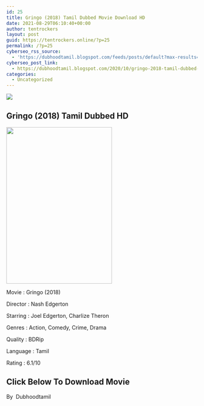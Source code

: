 ```yaml
---
id: 25
title: Gringo (2018) Tamil Dubbed Movie Download HD
date: 2021-08-29T06:10:40+00:00
author: tentrockers
layout: post
guid: https://tentrockers.online/?p=25
permalink: /?p=25
cyberseo_rss_source:
  - 'https://dubhoodtamil.blogspot.com/feeds/posts/default?max-results=150&start-index=1'
cyberseo_post_link:
  - https://dubhoodtamil.blogspot.com/2020/10/gringo-2018-tamil-dubbed-movie-download.html
categories:
  - Uncategorized
---
```

<div class="media_block">
  <img src="https://1.bp.blogspot.com/-NSgBM1qqrbs/X5ER6O0YwaI/AAAAAAAACz0/5iwQJaLu6DMOQB3cxoMl5bu1S9O8x6S5QCNcBGAsYHQ/s72-w278-h412-c/MV5BMjAyMTk2MTQ3Ml5BMl5BanBnXkFtZTgwNDQ2ODE0NDM%2540._V1_.jpg" class="media_thumbnail" />
</div>

## Gringo (2018) Tamil Dubbed HD

<div class="separator">
  <a href="https://1.bp.blogspot.com/-NSgBM1qqrbs/X5ER6O0YwaI/AAAAAAAACz0/5iwQJaLu6DMOQB3cxoMl5bu1S9O8x6S5QCNcBGAsYHQ/s2048/MV5BMjAyMTk2MTQ3Ml5BMl5BanBnXkFtZTgwNDQ2ODE0NDM%2540._V1_.jpg" imageanchor="1"><img loading="lazy" border="0" data-original-height="2048" data-original-width="1382" height="412" src="https://1.bp.blogspot.com/-NSgBM1qqrbs/X5ER6O0YwaI/AAAAAAAACz0/5iwQJaLu6DMOQB3cxoMl5bu1S9O8x6S5QCNcBGAsYHQ/w278-h412/MV5BMjAyMTk2MTQ3Ml5BMl5BanBnXkFtZTgwNDQ2ODE0NDM%2540._V1_.jpg" width="278" /></a>
</div>

Movie	<span></span>:	<span></span>Gringo (2018)&nbsp;

Director	<span></span>:	<span></span>Nash Edgerton&nbsp;

Starring	<span></span>:	<span></span>Joel Edgerton, Charlize Theron&nbsp;

Genres	<span></span>:	<span></span>Action, Comedy, Crime, Drama&nbsp;

Quality	<span></span>:	<span></span>BDRip&nbsp;

Language	<span></span>:	<span></span>Tamil&nbsp;

Rating	<span></span>:	<span></span>6.1/10

## <span><b>Click Below To Download Movie</b></span>

By&nbsp; Dubhoodtamil